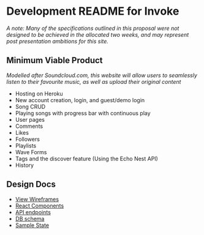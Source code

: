 
# Development README for Invoke

_A note: Many of the specifications outlined in this proposal were not designed to be achieved in the allocated two weeks, and may represent post presentation ambitions for this site._

## Minimum Viable Product

_Modelled after Soundcloud.com, this website will allow users to seamlessly listen to their favourite music, as well as upload their original content_

* Hosting on Heroku
* New account creation, login, and guest/demo login
* Song CRUD
* Playing songs with progress bar with continuous play
* User pages
* Comments
* Likes
* Followers
* Playlists
* Wave Forms
* Tags and the discover feature (Using the Echo Nest API)
* History

## Design Docs
* [View Wireframes][wireframes]
* [React Components][components]
* [API endpoints][api-endpoints]
* [DB schema][schema]
* [Sample State][sample-state]

[wireframes]: ./wireframes
[components]: ./component-hierarchy.md
[sample-state]: ./sample-state.md
[api-endpoints]: ./api-endpoints.md
[schema]: ./schema.md
